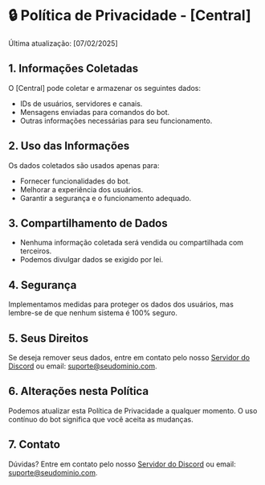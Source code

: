 # 🔒 Política de Privacidade - [Central]

Última atualização: [07/02/2025]

## 1. Informações Coletadas
O [Central] pode coletar e armazenar os seguintes dados:
- IDs de usuários, servidores e canais.
- Mensagens enviadas para comandos do bot.
- Outras informações necessárias para seu funcionamento.

## 2. Uso das Informações
Os dados coletados são usados apenas para:
- Fornecer funcionalidades do bot.
- Melhorar a experiência dos usuários.
- Garantir a segurança e o funcionamento adequado.

## 3. Compartilhamento de Dados
- Nenhuma informação coletada será vendida ou compartilhada com terceiros.
- Podemos divulgar dados se exigido por lei.

## 4. Segurança
Implementamos medidas para proteger os dados dos usuários, mas lembre-se de que nenhum sistema é 100% seguro.

## 5. Seus Direitos
Se deseja remover seus dados, entre em contato pelo nosso [Servidor do Discord](https://discord.gg/fdcc) ou email: suporte@seudominio.com.

## 6. Alterações nesta Política
Podemos atualizar esta Política de Privacidade a qualquer momento. O uso contínuo do bot significa que você aceita as mudanças.

## 7. Contato
Dúvidas? Entre em contato pelo nosso [Servidor do Discord](https://discord.gg/fdcc) ou email: suporte@seudominio.com.
